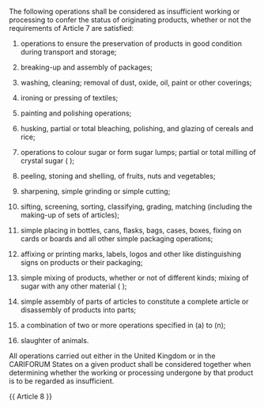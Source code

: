 The following operations shall be considered as insufficient working or processing to confer the status of originating products, whether or not the requirements of Article 7 are satisfied:

1. operations to ensure the preservation of products in good condition during transport and storage;

2. breaking-up and assembly of packages;

3. washing, cleaning; removal of dust, oxide, oil, paint or other coverings;

4. ironing or pressing of textiles;

5. painting and polishing operations;

6. husking, partial or total bleaching, polishing, and glazing of cereals and rice;

7. operations to colour sugar or form sugar lumps; partial or total milling of crystal sugar ( );

8. peeling, stoning and shelling, of fruits, nuts and vegetables;

9. sharpening, simple grinding or simple cutting;

10. sifting, screening, sorting, classifying, grading, matching (including the making-up of sets of articles);

11. simple placing in bottles, cans, flasks, bags, cases, boxes, fixing on cards or boards and all other simple packaging operations;

12. affixing or printing marks, labels, logos and other like distinguishing signs on products or their packaging;

13. simple mixing of products, whether or not of different kinds; mixing of sugar with any other material ( );

14. simple assembly of parts of articles to constitute a complete article or disassembly of products into parts;

15. a combination of two or more operations specified in (a) to (n);

16. slaughter of animals.

All operations carried out either in the United Kingdom or in the CARIFORUM States on a given product shall be considered together when determining whether the working or processing undergone by that product is to be regarded as insufficient.

{{ Article 8 }}
